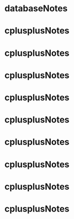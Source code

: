 # databaseNotes
# cplusplusNotes
# cplusplusNotes
# cplusplusNotes
# cplusplusNotes
# cplusplusNotes
# cplusplusNotes
# cplusplusNotes
# cplusplusNotes
# cplusplusNotes
